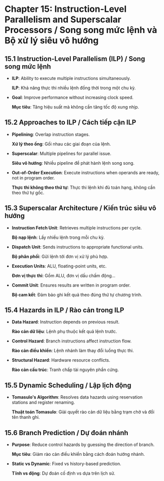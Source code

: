 
# Chapter 15: Instruction-Level Parallelism and Superscalar Processors / Song song mức lệnh và Bộ xử lý siêu vô hướng

## 15.1 Instruction-Level Parallelism (ILP) / Song song mức lệnh

*   **ILP**: Ability to execute multiple instructions simultaneously.

    **ILP**: Khả năng thực thi nhiều lệnh đồng thời trong một chu kỳ.
*   **Goal**: Improve performance without increasing clock speed.

    **Mục tiêu**: Tăng hiệu suất mà không cần tăng tốc độ xung nhịp.

## 15.2 Approaches to ILP / Cách tiếp cận ILP

*   **Pipelining**: Overlap instruction stages.

    **Xử lý theo ống**: Gối nhau các giai đoạn của lệnh.
*   **Superscalar**: Multiple pipelines for parallel issue.

    **Siêu vô hướng**: Nhiều pipeline để phát hành lệnh song song.
*   **Out-of-Order Execution**: Execute instructions when operands are ready, not in program order.

    **Thực thi không theo thứ tự**: Thực thi lệnh khi đủ toán hạng, không cần theo thứ tự gốc.

## 15.3 Superscalar Architecture / Kiến trúc siêu vô hướng

*   **Instruction Fetch Unit**: Retrieves multiple instructions per cycle.

    **Bộ nạp lệnh**: Lấy nhiều lệnh trong mỗi chu kỳ.
*   **Dispatch Unit**: Sends instructions to appropriate functional units.

    **Bộ phân phối**: Gửi lệnh tới đơn vị xử lý phù hợp.
*   **Execution Units**: ALU, floating-point units, etc.

    **Đơn vị thực thi**: Gồm ALU, đơn vị dấu chấm động...
*   **Commit Unit**: Ensures results are written in program order.

    **Bộ cam kết**: Đảm bảo ghi kết quả theo đúng thứ tự chương trình.

## 15.4 Hazards in ILP / Rào cản trong ILP

*   **Data Hazard**: Instruction depends on previous result.

    **Rào cản dữ liệu**: Lệnh phụ thuộc kết quả lệnh trước.
*   **Control Hazard**: Branch instructions affect instruction flow.

    **Rào cản điều khiển**: Lệnh nhánh làm thay đổi luồng thực thi.
*   **Structural Hazard**: Hardware resource conflicts.

    **Rào cản cấu trúc**: Tranh chấp tài nguyên phần cứng.

## 15.5 Dynamic Scheduling / Lập lịch động

*   **Tomasulo's Algorithm**: Resolves data hazards using reservation stations and register renaming.

    **Thuật toán Tomasulo**: Giải quyết rào cản dữ liệu bằng trạm chờ và đổi tên thanh ghi.

## 15.6 Branch Prediction / Dự đoán nhánh

*   **Purpose**: Reduce control hazards by guessing the direction of branch.

    **Mục tiêu**: Giảm rào cản điều khiển bằng cách đoán hướng nhánh.
*   **Static vs Dynamic**: Fixed vs history-based prediction.

    **Tĩnh vs động**: Dự đoán cố định vs dựa trên lịch sử.